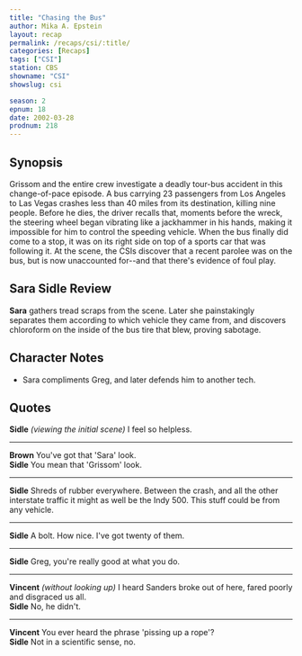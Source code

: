 ```yaml
---
title: "Chasing the Bus"
author: Mika A. Epstein
layout: recap
permalink: /recaps/csi/:title/
categories: [Recaps]
tags: ["CSI"]
station: CBS
showname: "CSI"
showslug: csi

season: 2
epnum: 18
date: 2002-03-28
prodnum: 218  
---
```


## Synopsis

Grissom and the entire crew investigate a deadly tour-bus accident in this change-of-pace episode. A bus carrying 23 passengers from Los Angeles to Las Vegas crashes less than 40 miles from its destination, killing nine people. Before he dies, the driver recalls that, moments before the wreck, the steering wheel began vibrating like a jackhammer in his hands, making it impossible for him to control the speeding vehicle. When the bus finally did come to a stop, it was on its right side on top of a sports car that was following it. At the scene, the CSIs discover that a recent parolee was on the bus, but is now unaccounted for--and that there's evidence of foul play.

## Sara Sidle Review

**Sara** gathers tread scraps from the scene. Later she painstakingly separates them according to which vehicle they came from, and discovers chloroform on the inside of the bus tire that blew, proving sabotage.

## Character Notes

* Sara compliments Greg, and later defends him to another tech.

## Quotes

**Sidle** _(viewing the initial scene)_ I feel so helpless.  

- - -

**Brown** You've got that 'Sara' look.  
**Sidle** You mean that 'Grissom' look.  

- - -

**Sidle** Shreds of rubber everywhere. Between the crash, and all the other interstate traffic it might as well be the Indy 500. This stuff could be from any vehicle.
  

- - -

**Sidle** A bolt. How nice. I've got twenty of them.
  

- - -

**Sidle** Greg, you're really good at what you do.
  

- - -

**Vincent** _(without looking up)_ I heard Sanders broke out of here, fared poorly and disgraced us all.  
**Sidle** No, he didn't.  

- - -

**Vincent** You ever heard the phrase 'pissing up a rope'?  
**Sidle** Not in a scientific sense, no.

